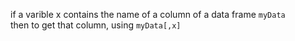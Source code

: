 if a varible x contains the name of a column of a data frame `myData`  
then to get that column, using `myData[,x]`